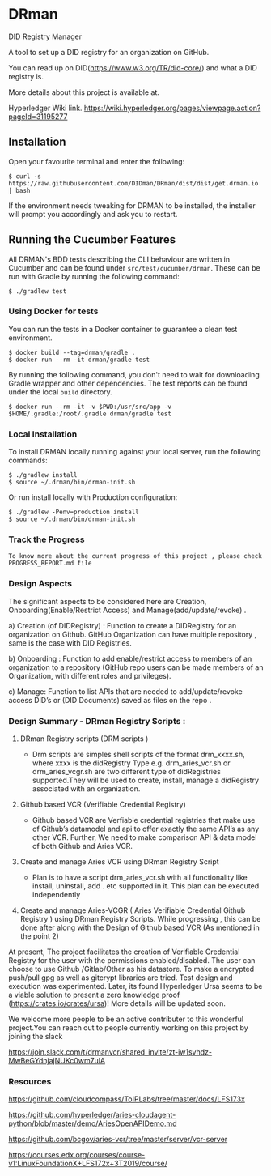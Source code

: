 # DRman
DID Registry Manager

A tool to set up a DID registry for an organization on GitHub.

You can read up on DID(https://www.w3.org/TR/did-core/) and what a DID registry is. 

More details about this project is available at.

Hyperledger Wiki link. https://wiki.hyperledger.org/pages/viewpage.action?pageId=31195277

## Installation

Open your favourite terminal and enter the following:

    $ curl -s https://raw.githubusercontent.com/DIDman/DRman/dist/dist/get.drman.io | bash

If the environment needs tweaking for DRMAN to be installed, the installer will prompt you accordingly and ask you to restart.

## Running the Cucumber Features

All DRMAN's BDD tests describing the CLI behaviour are written in Cucumber and can be found under `src/test/cucumber/drman`. These can be run with Gradle by running the following command:

    $ ./gradlew test

### Using Docker for tests

You can run the tests in a Docker container to guarantee a clean test environment.

    $ docker build --tag=drman/gradle .
    $ docker run --rm -it drman/gradle test

By running the following command, you don't need to wait for downloading Gradle wrapper and other dependencies. The test reports can be found under the local `build` directory.

    $ docker run --rm -it -v $PWD:/usr/src/app -v $HOME/.gradle:/root/.gradle drman/gradle test

### Local Installation

To install DRMAN locally running against your local server, run the following commands:

	$ ./gradlew install
	$ source ~/.drman/bin/drman-init.sh

Or run install locally with Production configuration:

	$ ./gradlew -Penv=production install
	$ source ~/.drman/bin/drman-init.sh
	
### Track the Progress	
	
	To know more about the current progress of this project , please check PROGRESS_REPORT.md file
	
### Design Aspects

The significant aspects to be considered here are Creation, Onboarding(Enable/Restrict Access) and  Manage(add/update/revoke) .

a) Creation (of DIDRegistry) : Function to create a DIDRegistry for an organization on Github. GitHub Organization can have multiple repository , same is the case with DID Registries.

b) Onboarding : Function to add enable/restrict access to members of an organization to a repository (GitHub repo users can be made members of an Organization, with different roles and privileges).

c) Manage: Function to list APIs that are needed  to add/update/revoke access DID’s or (DID Documents) saved as files on the repo .

### Design Summary - DRman Registry Scripts :

1. DRman Registry scripts (DRM scripts ) 
     - Drm scripts are simples shell scripts of the format drm_xxxx.sh, where xxxx is the didRegistry Type e.g. drm_aries_vcr.sh or drm_aries_vcgr.sh are two different type of didRegistries supported.They will be used to create, install, manage a didRegistry associated with an organization.  


2. Github based VCR (Verifiable Credential Registry)

     - Github based VCR are Verfiable credential registries that make use of Github’s datamodel and api to offer exactly the same API’s as any other VCR. Further, We need to make comparison API & data model of both Github and Aries VCR.

3. Create and manage  Aries VCR using DRman Registry Script

      - Plan is to have a script drm_aries_vcr.sh with all functionality like install, uninstall, add . etc supported in it. This plan can be executed independently

4. Create and manage Aries-VCGR ( Aries Verifiable Credential Github Registry ) using DRman Registry Scripts. While progressing , this can be done after along with the Design of Github based VCR (As mentioned in the point 2)
	

At present, The project facilitates the creation of Verifiable Credential Registry for the user with the permissions enabled/disabled. The user can choose to use Github /Gitlab/Other as his datastore. To make a encrypted push/pull gpg as well as gitcrypt libraries are tried. Test design and execution was experimented. Later, its found Hyperledger Ursa seems to be a viable solution to present a zero knowledge proof (https://crates.io/crates/ursa)! More details will be updated soon.

We welcome more people to be an active contributer to this wonderful project.You can reach out to people currently working on this project by joining the slack 

https://join.slack.com/t/drmanvcr/shared_invite/zt-iw1svhdz-MwBeGYdnjajNUKc0wm7ulA 

### Resources

https://github.com/cloudcompass/ToIPLabs/tree/master/docs/LFS173x

https://github.com/hyperledger/aries-cloudagent-python/blob/master/demo/AriesOpenAPIDemo.md

https://github.com/bcgov/aries-vcr/tree/master/server/vcr-server

https://courses.edx.org/courses/course-v1:LinuxFoundationX+LFS172x+3T2019/course/
	
